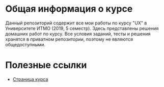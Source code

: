 # Общая информация о курсе

Данный репозиторий содержит все мои работы по курсу "UX" в Университете ИТМО (2019, 5 семестр). Здесь представлены решения домашних работ по курсу. Все условия заданий, тесты и решения хранятся в приватном репозитории, поэтому не являются общедоступными.

# Полезные ссылки

* [Страница курса](https://frontend-ifmo-2019.now.sh/ux)